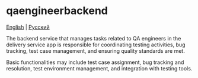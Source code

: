 # qaengineerbackend

[English](qaengineerbackend.md) | [Русский](qaengineerbackend.ru.md)

The backend service that manages tasks related to QA engineers in the delivery service app is responsible for coordinating testing activities, bug tracking, test case management, and ensuring quality standards are met. 

Basic functionalities may include test case assignment, bug tracking and resolution, test environment management, and integration with testing tools.
